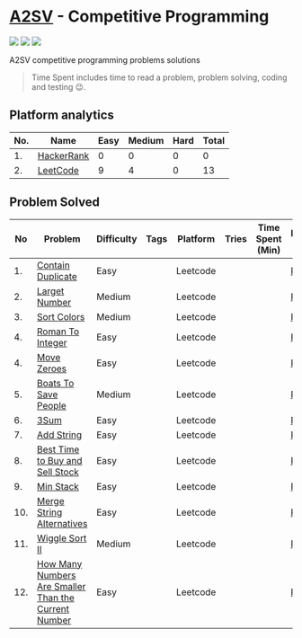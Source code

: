 # [A2SV](https://a2sv.org) - Competitive Programming
<p align="left">
  <img src="https://img.shields.io/badge/Problem Solved-10-green?style=for-the-badge" />
  <img src="https://img.shields.io/badge/4-yellow?style=for-the-badge&logo=python" />
  <img src="https://img.shields.io/badge/3-teal?style=for-the-badge&logo=cplusplus" />
</p>
A2SV competitive programming problems solutions

> Time Spent includes time to read a problem, problem solving, coding and testing :wink:.
## Platform analytics
| No. | Name | Easy | Medium | Hard | Total |
| --- | ---- | ---- | ------ | ---- | ----- |
| 1. | [HackerRank](https://www.hackerrank.com/hundera) | 0 | 0 | 0 | 0 |
| 2. | [LeetCode](https://leetcode.com/hundera) | 9 | 4 | 0 | 13 |

## Problem Solved 
<!--  -->
| No | Problem | Difficulty | Tags | Platform | Tries | Time Spent (Min) | Programming Language |
| -- | ----- | ----| --------| ----- | ----- | ---------- | -------------------- |
| 1. |[Contain Duplicate](https://leetcode.com/problems/contains-duplicate/)|Easy| | Leetcode|| |[Python](./leetcode/easy/contains-duplicate.py)|
| 2. |[Larget Number](https://leetcode.com/problems/largest-number/)|Medium| | Leetcode| ||[Python](./leetcode/medium/largest-number.py/)|
| 3. |[Sort Colors](https://leetcode.com/problems/sort-colors/)|Medium| | Leetcode| || [Python](./leetcode/medium/sort-colors.py)|
| 4. |[Roman To Integer](https://leetcode.com/problems/roman-to-integer/)|Easy| | Leetcode| ||[Python](./leetcode/easy/roman-to-integer.py)|
| 4. |[Move Zeroes](https://leetcode.com/problems/roman-to-integer/)|Easy| | Leetcode| ||[Python](./leetcode/easy/move-zeroes.py)|
| 5. |[Boats To Save People](https://leetcode.com/problems/boats-to-save-people/)|Medium| | Leetcode| ||[Python](./leetcode/medium/boats-to-save-people.py)|
| 6. |[3Sum](https://leetcode.com/problems/3sum/)|Easy| | Leetcode| ||[Python](./leetcode/easy/3Sum.py)|
| 7. |[Add String](https://leetcode.com/problems/add-string/)|Easy| | Leetcode| ||[Python](./leetcode/easy/add-string.py)|
| 8. |[Best Time to Buy and Sell Stock](https://leetcode.com/problems/add-string/)|Easy| | Leetcode| ||[Python](./leetcode/easy/best-time-to-buy-and-sell-stock.py)|
| 9. |[Min Stack](https://leetcode.com/problems/add-string/)|Easy| | Leetcode| ||[Python](./leetcode/easy/min-stack.py)|
| 10. |[Merge String Alternatives](https://leetcode.com/problems/add-string/)|Easy| | Leetcode| ||[Python](./leetcode/easy/merge-strings-alternately.py)|
| 11. |[Wiggle Sort II](https://leetcode.com/problems/wiggle-sort-ii/)|Medium| | Leetcode| ||[Python](./leetcode/medium/324.wiggle-sort-ii.py)|
| 12. |[How Many Numbers Are Smaller Than the Current Number](https://leetcode.com/problems/how-many-numbers-are-smaller-than-the-current-number/)|Easy| | Leetcode| ||[Python](./leetcode/easy/1365.how-many-numbers-are-smaller-than-the-current-number.py)|



